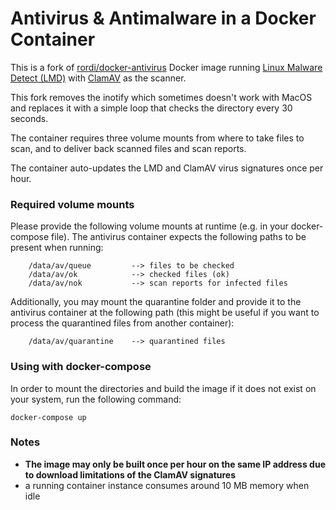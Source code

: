# Antivirus & Antimalware in a Docker Container

This is a fork of [rordi/docker-antivirus](https://hub.docker.com/r/rordi/docker-antivirus/) Docker image running [Linux Malware Detect (LMD)](https://github.com/rfxn/linux-malware-detect) with [ClamAV](https://github.com/vrtadmin/clamav-devel) as the scanner.

This fork removes the inotify which sometimes doesn't work with MacOS and replaces it with a simple loop
that checks the directory every 30 seconds.

The container requires three volume mounts from where to take files to scan, and to deliver back scanned files and scan reports.

The container auto-updates the LMD and ClamAV virus signatures once per hour.

### Required volume mounts

Please provide the following volume mounts at runtime (e.g. in your docker-compose file). The antivirus container expects the following paths to be present when running:

        /data/av/queue         --> files to be checked
        /data/av/ok            --> checked files (ok)
        /data/av/nok           --> scan reports for infected files

Additionally, you may mount the quarantine folder and provide it to the antivirus container at the following path (this might be useful if you want to process the quarantined files from another container):

        /data/av/quarantine    --> quarantined files


### Using with docker-compose

In order to mount the directories and build the image if it does not exist on your system, run the following
command:

```
docker-compose up
```

### Notes
- **The image may only be built once per hour on the same IP address due to download limitations of the ClamAV signatures**
- a running container instance consumes around 10 MB memory when idle


